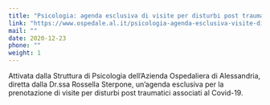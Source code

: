 ```yaml
---
title: "Psicologia: agenda esclusiva di visite per disturbi post traumatici covid"
link: "https://www.ospedale.al.it/psicologia-agenda-esclusiva-visite-disturbi-post-traumatici-covid/"
mail: ""
date: 2020-12-23
phone: ""
weight: 1
---
```


Attivata dalla Struttura di Psicologia dell’Azienda Ospedaliera di Alessandria, diretta dalla Dr.ssa Rossella Sterpone, un’agenda esclusiva per la prenotazione di visite per disturbi post traumatici associati al Covid-19.
